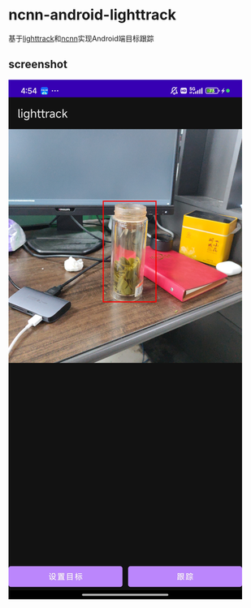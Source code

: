 # ncnn-android-lighttrack

基于[lighttrack](https://github.com/researchmm/LightTrack)和[ncnn](https://github.com/Tencent/ncnn)实现Android端目标跟踪

## screenshot
![](screenshot.jpg)